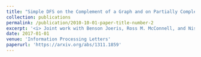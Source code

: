 ```yaml
---
title: "Simple DFS on the Complement of a Graph and on Partially Complemented Digraphs"
collection: publications
permalink: /publication/2010-10-01-paper-title-number-2
excerpt: '<i> Joint work with Benson Joeris, Ross M. McConnell, and Nissa Osheim</i>.'
date: 2017-01-01
venue: 'Information Processing Letters'
paperurl: 'https://arxiv.org/abs/1311.1859'
---
```

